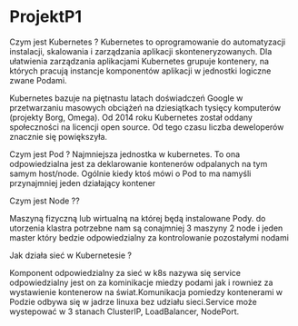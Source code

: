 # ProjektP1
Czym jest Kubernetes ?
Kubernetes to oprogramowanie do automatyzacji instalacji, skalowania i zarządzania aplikacji skonteneryzowanych. Dla ułatwienia zarządzania aplikacjami Kubernetes grupuje kontenery, na których pracują instancje komponentów aplikacji w jednostki logiczne zwane Podami.

Kubernetes bazuje na piętnastu latach doświadczeń Google w przetwarzaniu masowych obciążeń na dziesiątkach tysięcy komputerów (projekty Borg, Omega). Od 2014 roku Kubernetes został oddany społeczności na licencji open source. Od tego czasu liczba deweloperów znacznie się powiększyła.

Czym jest Pod ?
Najmniejsza jednostka w kubernetes. To ona odpowiedzialna jest za deklarowanie kontenerów odpalanych na tym samym host/node. Ogólnie kiedy ktoś mówi o Pod to ma namyśli przynajmniej jeden działający kontener

Czym jest Node ??

Maszyną fizyczną lub wirtualną na której będą instalowane Pody. do utorzenia klastra potrzebne nam są conajmniej 3 maszyny 2 node i jeden master który bedzie odpowiedzialny za kontrolowanie pozostałymi nodami  

Jak działa sieć w Kubernetesie ?

Komponent odpowiedzialny za sieć w k8s nazywa się service  
odpowiedzialny  jest on za kominikacje miedzy podami jak i rowniez za wystawienie kontenerow na świat.Komunikacja pomiedzy kontenerami w Podzie odbywa się w jadrze linuxa bez udziału sieci.Service może wystepować w 3 stanach ClusterIP, LoadBalancer,
NodePort.
